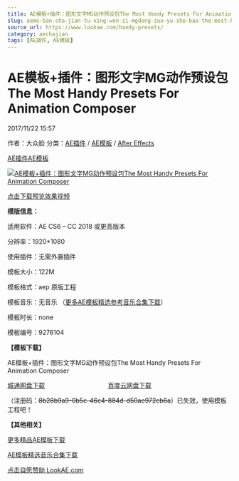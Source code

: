 ```yaml
---
title: AE模板+插件：图形文字MG动作预设包The Most Handy Presets For Animation Composer
slug: aemo-ban-cha-jian-tu-xing-wen-zi-mgdong-zuo-yu-she-bao-the-most-handy-presets-for-animation-composer
source_url: https://www.lookae.com/handy-presets/
category: aechajian
tags: [AE插件, AE模板]
---
```

# AE模板+插件：图形文字MG动作预设包The Most Handy Presets For Animation Composer

2017/11/22 15:57

作者：大众脸
分类：[AE插件](https://www.lookae.com/after-effects/aechajian/) / [AE模板](https://www.lookae.com/after-effects/other-after-effects/) / [After Effects](https://www.lookae.com/after-effects/)

[AE插件](https://www.lookae.com/tag/ae%e6%8f%92%e4%bb%b6/)[AE模板](https://www.lookae.com/tag/ae%e6%a8%a1%e6%9d%bf/)

[![AE模板+插件：图形文字MG动作预设包The Most Handy Presets For Animation Composer](https://www.lookae.com/wp-content/uploads/2017/11/The-Most-Handy-Motion-Presets.jpg "AE模板+插件：图形文字MG动作预设包The Most Handy Presets For Animation Composer-LookAE.com")](https://www.lookae.com/wp-content/uploads/2017/11/The-Most-Handy-Motion-Presets.jpg)

[](https://cloud.video.taobao.com//play/u/705956171/p/1/e/6/t/1/50048572900.mp4?_=1")

[点击下载预览效果视频](https://cloud.video.taobao.com//play/u/705956171/p/1/e/6/t/1/50048572900.mp4)

**模版信息：**

适用软件：AE CS6 – CC 2018 或更高版本

分辨率：1920\*1080

使用插件：无需外置插件

模板大小：122M

模板格式：aep 原版工程

模板音乐：无音乐 （[更多AE模板精选参考音乐合集下载](https://item.taobao.com/item.htm?spm=a1z10.1.w4004-2793089344.4.MUvxbV&id=37289930486)）

模板时长：none

模板编号：9276104

**【模板下载】**

AE模板+插件：图形文字MG动作预设包The Most Handy Presets For Animation Composer

[城通网盘下载](https://lookae.ctfile.com/fs/680462-229289956)                                    [百度云网盘下载](https://pan.baidu.com/s/1c2EVoVu)

（注册码：~~8b28b9a9-0b5c-46c4-884d-d50ae972cb6a~~）已失效，使用模板工程吧！

**【其他相关】**

[更多精品AE模板下载](https://www.lookae.com/after-effects/other-after-effects/)

[AE模板精选音乐合集下载](https://item.taobao.com/item.htm?spm=a1z10.1.w4004-2793089344.4.MUvxbV&id=37289930486)

[点击自愿赞助 LookAE.com](https://www.lookae.com/sponsor/)
